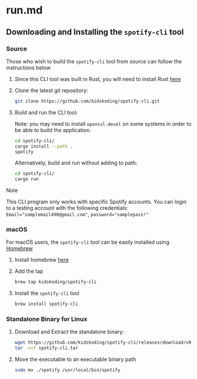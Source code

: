 # run.md 

## Downloading and Installing the `spotify-cli` tool

### Source

Those who wish to build the `spotify-cli` tool from source can follow the instructions below

1. Since this CLI tool was built in Rust, you will need to install Rust [here](https://rustup.rs/)
2. Clone the latest git repository:

   ```sh
   git clone https://github.com/kidskoding/spotify-cli.git
   ```

3. Build and run the CLI tool:

   Note: you may need to install `openssl-devel` on some systems in order to be able to build the application.

   ```sh
   cd spotify-cli/
   cargo install --path .
   spotify
   ```

   Alternatively, build and run without adding to path:

   ```sh
   cd spotify-cli/
   cargo run
   ```

> [!NOTE]
> This CLI program only works with specific Spotify accounts. You can login
> to a testing account with the following credentials:
> `Email="samplemail490@gmail.com"`, `password="samplepass!"`

### macOS

For macOS users, the `spotify-cli` tool can be easily installed using [Homebrew](https://brew.sh/)

1. Install homebrew [here](https://brew.sh/)
2. Add the tap

   ```sh
   brew tap kidskoding/spotify-cli
   ```

3. Install the `spotify-cli` tool

   ```sh
   brew install spotify-cli
   ```

### Standalone Binary for Linux

1. Download and Extract the standalone binary:

   ```sh
   wget https://github.com/kidskoding/spotify-cli/releases/download/v0.1.3-alpha/spotify-cli.tar
   tar -xvf spotify-cli.tar
   ```

2. Move the executable to an executable binary path

   ```sh
   sudo mv ./spotify /usr/local/bin/spotify
   ```
